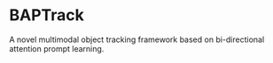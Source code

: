 # BAPTrack
A novel multimodal object tracking framework based on bi-directional attention prompt learning.
